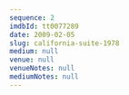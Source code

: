 ```yaml
---
sequence: 2
imdbId: tt0077289
date: 2009-02-05
slug: california-suite-1978
medium: null
venue: null
venueNotes: null
mediumNotes: null
---
```


